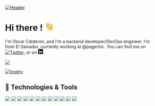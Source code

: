 <!-- More info, tips and tricks for making GitHub Profile README can be found in my article at https://towardsdatascience.com/build-a-stunning-readme-for-your-github-profile-9b80434fe5d7 -->

[![Header](https://raw.githubusercontent.com/oscarcalderonc/oscarcalderonc/master/readme_header.png "Header")](https://oscarcalderon.com/)

# Hi there ! <img src="https://raw.githubusercontent.com/oscarcalderonc/oscarcalderonc/master/wave.gif" width="30px">

I'm Oscar Calderon, and I'm a backend developer/DevOps engineer. I'm from El Salvador, currently working at @pagerinc. You can find me on [![Twitter][1.2]][1],  or on [![LinkedIn][3.2]][3].

  <img align="center" src="https://github-readme-stats.vercel.app/api/top-langs/?username=oscarcalderonc&title_color=ffffff&text_color=c9cacc&icon_color=2bbc8a&bg_color=1d1f21&layout=compact" />

[![trophy](https://github-profile-trophy.vercel.app/?username=oscarcalderonc)](https://github.com/ryo-ma/github-profile-trophy)

## 🔧 Technologies & Tools
![](https://img.shields.io/badge/OS-Linux-informational?style=flat&logo=linux&logoColor=white&color=FCC624)
![](https://img.shields.io/badge/Code-JavaScript-informational?style=flat&logo=javascript&logoColor=white&color=F7DF1E)
![](https://img.shields.io/badge/Code-Rust-informational?style=flat&logo=rust&logoColor=white&color=000000)
![](https://img.shields.io/badge/Code-Golang-informational?style=flat&logo=go&logoColor=white&color=00ADD8)
![](https://img.shields.io/badge/Code-React-informational?style=flat&logo=react&logoColor=white&color=61DAFB)
![](https://img.shields.io/badge/Platform-Node.JS-informational?style=flat&logo=node.js&logoColor=white&color=339933)
![](https://img.shields.io/badge/Platform-NGINX-informational?style=flat&logo=nginx&logoColor=white&color=009639)
![](https://img.shields.io/badge/Database-PostgreSQL-informational?style=flat&logo=postgresql&logoColor=white&color=336791)
![](https://img.shields.io/badge/Database-MongoDB-informational?style=flat&logo=mongodb&logoColor=white&color=47A248)
![](https://img.shields.io/badge/Database-Redis-informational?style=flat&logo=redis&logoColor=white&color=336791)
![](https://img.shields.io/badge/Tools-Docker-informational?style=flat&logo=docker&logoColor=white&color=2496ED)
![](https://img.shields.io/badge/Tools-Kubernetes-informational?style=flat&logo=kubernetes&logoColor=white&color=326CE5)

<!-- links to social media icons -->

<!-- icons with padding -->

[1.1]: http://i.imgur.com/tXSoThF.png (twitter icon with padding)
[2.1]: http://i.imgur.com/0o48UoR.png (github icon with padding)

<!-- icons without padding -->

[1.2]: http://i.imgur.com/wWzX9uB.png (twitter icon without padding)
[2.2]: http://i.imgur.com/9I6NRUm.png (github icon without padding)
[3.2]: https://raw.githubusercontent.com/oscarcalderonc/oscarcalderonc/master/linkedin-3-16.png (LinkedIn icon without padding)


<!-- links to your social media accounts -->

[1]: https://twitter.com/ocalderon
[2]: https://github.com/oscarcalderonc
[3]: https://www.linkedin.com/in/ocalderon/


<!-- Resources -->
<!-- Icons: https://simpleicons.org/ -->
<!-- GitHub Stats: https://github.com/anuraghazra/github-readme-stats -->
<!-- Emojis: https://emojipedia.org/emoji/ -->
<!-- HTML Emojis: https://www.fileformat.info/index.htm -->
<!-- Shields: https://shields.io/ -->
<!-- Awesome GitHub Profile README: https://github.com/abhisheknaiidu/awesome-github-profile-readme -->
